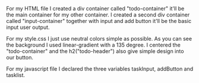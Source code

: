 For my HTML file I created a div container called "todo-container" it'll be the main container for my other container. I created a second div container called "input-container" together with input and add button it'll be the basic input user output.

For my style.css I just use neutral colors simple as possible. As you can see the background I used linear-gradient with a 135 degree. I centered the "todo-container" and the h2("todo-header") also give simple design into our button. 

For my javascript file I declared the three variables taskInput, addButton and tasklist.
